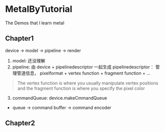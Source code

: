 # MetalByTutorial
The Demos that l learn metal

## Chapter1
device -> model -> pipeline -> render

1. model: 还没理解
2. pipeline:  由 device  + pipelinedescriptor 一起生成
pipelinedescriptor： 管理管道信息， pixelformat + vertex function + fragment function + ...

> The vertex function is where you usually manipulate vertex positions and the fragment function is where you specify the pixel color

3. commandQueue: device.makeCmmandQueue
 * queue  -> command buffer -> command encoder 
                        
## Chapter2


